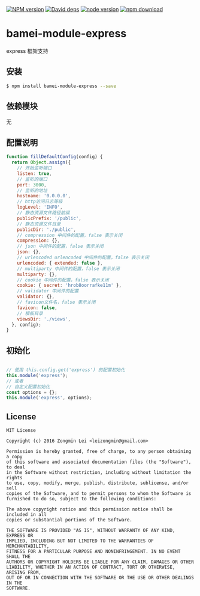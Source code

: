 [![NPM version][npm-image]][npm-url]
[![David deps][david-image]][david-url]
[![node version][node-image]][node-url]
[![npm download][download-image]][download-url]

[npm-image]: https://img.shields.io/npm/v/bamei-module-express.svg?style=flat-square
[npm-url]: https://npmjs.org/package/bamei-module-express
[david-image]: https://img.shields.io/david/leizongmin/bamei.svg?style=flat-square
[david-url]: https://david-dm.org/leizongmin/bamei
[node-image]: https://img.shields.io/badge/node.js-%3E=_4.0-green.svg?style=flat-square
[node-url]: http://nodejs.org/download/
[download-image]: https://img.shields.io/npm/dm/bamei-module-express.svg?style=flat-square
[download-url]: https://npmjs.org/package/bamei-module-express

# bamei-module-express

express 框架支持

## 安装

```bash
$ npm install bamei-module-express --save
```

## 依赖模块

无


## 配置说明

```javascript
function fillDefaultConfig(config) {
  return Object.assign({
    // 开始监听端口
    listen: true,
    // 监听的端口
    port: 3000,
    // 监听的地址
    hostname: '0.0.0.0',
    // http访问日志等级
    logLevel: 'INFO',
    // 静态资源文件路径前缀
    publicPrefix: '/public',
    // 静态资源文件目录
    publicDir: './public',
    // compression 中间件的配置，false 表示关闭
    compression: {},
    // json 中间件的配置，false 表示关闭
    json: {},
    // urlencoded urlencoded 中间件的配置，false 表示关闭
    urlencoded: { extended: false },
    // multiparty 中间件的配置，false 表示关闭
    multiparty: {},
    // cookie 中间件的配置，false 表示关闭
    cookie: { secret: 'hrob8oorrafke11m' },
    // validator 中间件的配置
    validator: {},
    // favicon文件名，false 表示关闭
    favicon: false,
    // 模板目录
    viewsDir: './views',
  }, config);
}
```

## 初始化

```javascript

// 使用 this.config.get('express') 的配置初始化
this.module('express');
// 或者
// 自定义配置初始化
const options = {};
this.module('express', options);
```

## License

```
MIT License

Copyright (c) 2016 Zongmin Lei <leizongmin@gmail.com>

Permission is hereby granted, free of charge, to any person obtaining a copy
of this software and associated documentation files (the "Software"), to deal
in the Software without restriction, including without limitation the rights
to use, copy, modify, merge, publish, distribute, sublicense, and/or sell
copies of the Software, and to permit persons to whom the Software is
furnished to do so, subject to the following conditions:

The above copyright notice and this permission notice shall be included in all
copies or substantial portions of the Software.

THE SOFTWARE IS PROVIDED "AS IS", WITHOUT WARRANTY OF ANY KIND, EXPRESS OR
IMPLIED, INCLUDING BUT NOT LIMITED TO THE WARRANTIES OF MERCHANTABILITY,
FITNESS FOR A PARTICULAR PURPOSE AND NONINFRINGEMENT. IN NO EVENT SHALL THE
AUTHORS OR COPYRIGHT HOLDERS BE LIABLE FOR ANY CLAIM, DAMAGES OR OTHER
LIABILITY, WHETHER IN AN ACTION OF CONTRACT, TORT OR OTHERWISE, ARISING FROM,
OUT OF OR IN CONNECTION WITH THE SOFTWARE OR THE USE OR OTHER DEALINGS IN THE
SOFTWARE.
```
